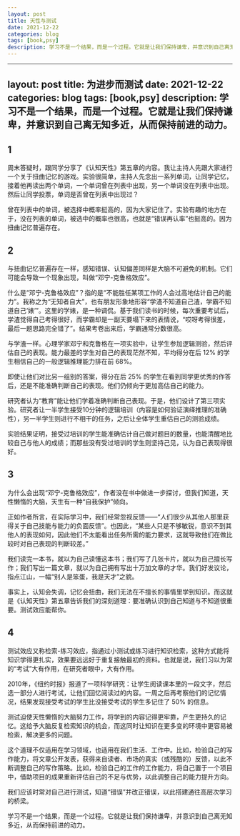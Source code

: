 ```yaml
---
layout: post
title: 天性与测试
date: 2021-12-22
categories: blog
tags: [book,psy]
description: 学习不是一个结果，而是一个过程。它就是让我们保持谦卑，并意识到自己离无知多近，从而保持前进的动力。
---
```


---
layout: post
title: 为进步而测试
date: 2021-12-22
categories: blog
tags: [book,psy]
description: 学习不是一个结果，而是一个过程。它就是让我们保持谦卑，并意识到自己离无知多近，从而保持前进的动力。
---

## 1

周末答疑时，跟同学分享了《认知天性》第五章的内容。我让主持人先跟大家进行一个关于扭曲记忆的游戏。实验很简单，主持人先念出一系列单词，让同学记忆，接着他再读出两个单词，一个单词曾在列表中出现，另一个单词没在列表中出现。然后让同学投票，单词是否曾在列表中出现过？

曾在列表中的单词，被选择中概率挺高的，因为大家记住了。实验有趣的地方在于，没在列表的单词，被选中的概率也很高，也就是“错误再认率”也挺高的。因为扭曲记忆普遍存在。

## 2

与扭曲记忆普遍存在一样，感知错误、认知偏差同样是大脑不可避免的机制。它们可能会导致一个现象出现，叫做“邓宁-克鲁格效应”。

什么是“邓宁-克鲁格效应”？指的是“不能胜任某项工作的人会过高地估计自己的能力”。我称之为“无知者自大”，也有朋友形象地形容“学渣不知道自己渣，学霸不知道自己‘婊’”。这里的学婊，是一种调侃。基于我们读书的时候，每次重要考试后，学渣觉得自己考得很好，而学霸却是一副天要塌下来的表情说，“哎呀考得很差，最后一题思路完全错了”。结果考卷出来后，学霸通常分数很高。

与学渣一样。心理学家邓宁和克鲁格在一项实验中，让学生参加逻辑测验，然后评估自己的表现。能力最差的学生对自己的表现茫然不知，平均得分在后 12% 的学生相信自己的一般逻辑推理能力排在前 68%。

即使让他们对比另一组别的答案，得分在后 25% 的学生在看到同学更优秀的作答后，还是不能准确判断自己的表现。他们仍倾向于更加高估自己的能力。

研究者认为“教育”能让他们学着准确判断自己表现。于是，他们设计了第三项实验。研究者让一半学生接受10分钟的逻辑培训（内容是如何验证演绎推理的准确性），另一半学生则进行不相干的任务，之后让全体学生重估自己的测验成绩。

实验结果证明，接受过培训的学生能准确估计自己做对题目的数量，也能清醒地比较自己与他人的成绩；而那些没有受过培训的学生则坚持己见，认为自己表现得很好。

## 3

为什么会出现“邓宁-克鲁格效应”，作者没在书中做进一步探讨，但我们知道，天性懒惰的大脑，天生有一种“自我保护”倾向。

正如作者所言，在实际学习中，我们经常忽视反馈——“人们很少从其他人那里获得关于自己技能与能力的负面反馈”。也因此，“某些人只是不够敏锐，意识不到其他人的表现如何，因此他们不太能看出任务所需的能力要求，这就导致他们在做比较时对自己表现的判断较差。”

我们读完一本书，就以为自己读懂这本书；我们写了几张卡片，就以为自己擅长写作；我们写出一篇文章，就以为自己拥有写出十万加文章的才华。我们好发议论，指点江山，一幅“别人是笨蛋，我是天才”之貌。

事实上，认知会失调，记忆会扭曲，我们无法在不擅长的事情里学到知识。而这就是《认知天性》第五章告诉我们的深刻道理：要准确认识到自己知道与不知道很重要。测试效应能帮你。


## 4

测试效应又称检索-练习效应，指通过小测试或练习进行知识检索，这种方式能将知识学得更扎实，效果要远远好于重复接触最初的资料。也就是说，我们习以为常的“考试”大有作用，在研究者眼中，大有作用。

2010年，《纽约时报》报道了一项科学研究：让学生阅读课本里的一段文字，然后选一部分人进行考试，让他们回忆阅读过的内容。一周之后再考察他们的记忆情况，结果发现接受考试的学生比没接受考试的学生多记住了 50% 的信息。

测试迫使天性懒惰的大脑努力工作，将学到的内容记得更牢靠，产生更持久的记忆。这给予大脑反复检索知识的机会，而这同时让知识在更多变的环境中更容易被检索，解决更多的问题。

这个道理不仅适用在学习领域，也适用在我们生活、工作中。比如，检验自己的写作能力，将文章公开发表，获得来自读者、市场的真实（或残酷的）反馈，以此不断调整自己的写作策略。比如，检验自己的工作的工作能力，将自己置于一个项目中，借助项目的成果重新评估自己的不足与优势，以此调整自己的能力提升方向。

我们应该时常对自己进行测试，知道“错误”并改正错误，以此搭建通往高层次学习的桥梁。

学习不是一个结果，而是一个过程。它就是让我们保持谦卑，并意识到自己离无知多近，从而保持前进的动力。

